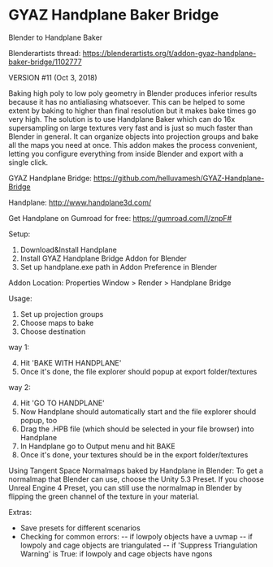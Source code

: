 # GYAZ Handplane Baker Bridge
Blender to Handplane Baker

Blenderartists thread: https://blenderartists.org/t/addon-gyaz-handplane-baker-bridge/1102777

VERSION #11 (Oct 3, 2018)

Baking high poly to low poly geometry in Blender produces inferior results because it has no antialiasing whatsoever. This can be helped to some extent by baking to higher than final resolution but it makes bake times go very high. The solution is to use Handplane Baker which can do 16x supersampling on large textures very fast and is just so much faster than Blender in general. It can organize objects into projection groups and bake all the maps you need at once. This addon makes the process convenient, letting you configure everything from inside Blender and export with a single click.

GYAZ Handplane Bridge:
https://github.com/helluvamesh/GYAZ-Handplane-Bridge

Handplane:
http://www.handplane3d.com/

Get Handplane on Gumroad for free:
https://gumroad.com/l/znpF#

Setup:
1. Download&Install Handplane
2. Install GYAZ Handplane Bridge Addon for Blender
3. Set up handplane.exe path in Addon Preference in Blender

Addon Location:
Properties Window &gt; Render &gt; Handplane Bridge

Usage:
1. Set up projection groups
2. Choose maps to bake
3. Choose destination

way 1:

4. Hit 'BAKE WITH HANDPLANE'
5. Once it's done, the file explorer should popup at export folder/textures

way 2:

4. Hit 'GO TO HANDPLANE'
5. Now Handplane should automatically start and the file explorer should popup, too
6. Drag the .HPB file (which should be selected in your file browser) into Handplane
7. In Handplane go to Output menu and hit BAKE
8. Once it's done, your textures should be in the export folder/textures

Using Tangent Space Normalmaps baked by Handplane in Blender:
To get a normalmap that Blender can use, choose the Unity 5.3 Preset. If you choose Unreal Engine 4 Preset, you can still use the normalmap in Blender by flipping the green channel of the texture in your material.

Extras:
- Save presets for different scenarios
- Checking for common errors:
         -- if lowpoly objects have a uvmap
         -- if lowpoly and cage objects are triangulated
         -- if 'Suppress Triangulation Warning' is True:  if lowpoly and cage objects have ngons
